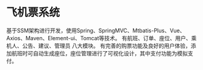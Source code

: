 # 飞机票系统
基于SSM架构进行开发，使用Spring、SpringMVC、Mtbatis-Plus、Vue、Axios、Maven、Element-ui、Tomcat等技术。
有航班、订单、座位、用户、乘机人、公告、建议、管理员 八大模块。
有完善的购票功能及良好的用户体验，添加航班时可自动生成座位，座位管理进行了可视化设计，其中支付功能为模拟支付。
